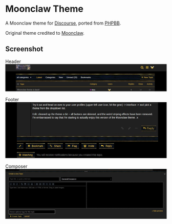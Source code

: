 # Moonclaw Theme

A Moonclaw theme for [Discourse](http://www.discourse.org/), ported from [PHPBB](https://www.phpbb.com/customise/db/style/wowmoonclaw/demo/3.0).

Original theme credited to [Moonclaw](https://www.phpbb.com/customise/db/author/moonclaw).

## Screenshot
Header
![Header](/screenshots/header.jpg?raw=true "Header")

Footer
![Footer](/screenshots/footer.jpg?raw=true "Footer")

Composer
![Composer](/screenshots/compose.jpg?raw=true "Composer")
